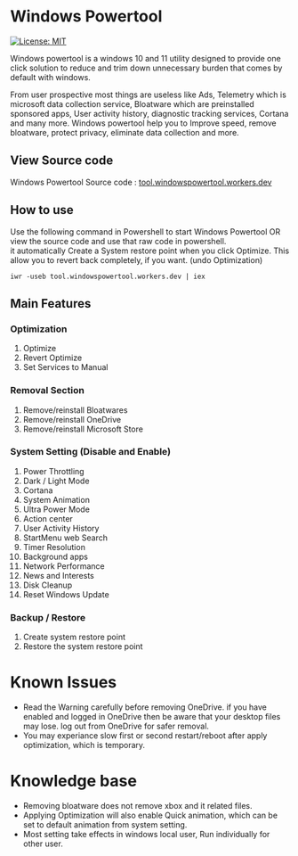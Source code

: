 # Windows Powertool
[![License: MIT](https://img.shields.io/badge/License-MIT-yellow.svg)](https://opensource.org/licenses/MIT)

Windows powertool is a windows 10 and 11 utility designed to provide one click solution to reduce and trim down unnecessary burden that comes by default with windows. 

From user prospective most things are useless like Ads, Telemetry which is microsoft data collection service, Bloatware which are preinstalled sponsored apps, User activity history, diagnostic tracking services, Cortana and many more.
Windows powertool help you to Improve speed, remove bloatware, protect privacy, eliminate data collection and more.

## View Source code
Windows Powertool Source code :  [tool.windowspowertool.workers.dev](https://tool.windowspowertool.workers.dev)

## How to use
Use the following command in Powershell to start Windows Powertool OR view the source code and use that raw code in powershell.<br />
it automatically Create a System restore point when you click Optimize. This allow you to revert back completely, if you want. (undo Optimization)  
```
iwr -useb tool.windowspowertool.workers.dev | iex
```

## Main Features
### Optimization
1. Optimize
2. Revert Optimize
3. Set Services to Manual

### Removal Section
1. Remove/reinstall Bloatwares
2. Remove/reinstall OneDrive
3. Remove/reinstall Microsoft Store

### System Setting (Disable and Enable)
1. Power Throttling
2. Dark / Light Mode
3. Cortana
4. System Animation
5. Ultra Power Mode
6. Action center
7. User Activity History
7. StartMenu web Search
8. Timer Resolution
9. Background apps
10. Network Performance
11. News and Interests
12. Disk Cleanup
13. Reset Windows Update

### Backup / Restore
1. Create system restore point
2. Restore the system restore point


# Known Issues
* Read the Warning carefully before removing OneDrive. if you have enabled and logged in OneDrive then be aware that your desktop files may lose. log out from OneDrive for safer removal.
* You may experiance slow first or second restart/reboot after apply optimization, which is temporary.

# Knowledge base
* Removing bloatware does not remove xbox and it related files.
* Applying Optimization will also enable Quick animation, which can be set to default animation from system setting.
* Most setting take effects in windows local user, Run individually for other user.

